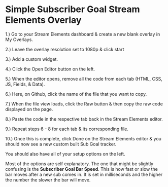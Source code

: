 # Simple Subscriber Goal Stream Elements Overlay

1.) Go to your Stream Elements dashboard & create a new blank overlay in My Overlays.

2.) Leave the overlay resolution set to 1080p & click start

3.) Add a custom widget.

4.) Click the Open Editor button on the left.

5.) When the editor opens, remove all the code from each tab (HTML, CSS, JS, Fields, & Data).

6.) Here, on Github, click the name of the file that you want to copy.

7.) When the file view loads, click the Raw button & then copy the raw code displayed on the page.

8.) Paste the code in the respective tab back in the Stream Elements editor.

9.) Repeat steps 6 - 8 for each tab & its corresponding file.

10.) Once this is complete, click Done on the Stream Elements editor & you should now see a new custom built Sub Goal tracker. 

You should also have all of your setup options on the left.

Most of the options are self explanatory. The one that might be slightly confusing is the **Subscriber Goal Bar Speed**.  This is how fast or slow the bar moves after a new sub comes in.  It is set in milliseconds and the higher the number the slower the bar will move.
